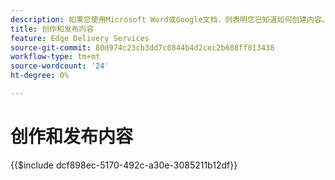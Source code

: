 ```yaml
---
description: 如果您使用Microsoft Word或Google文档，则表明您已知道如何创建内容。
title: 创作和发布内容
feature: Edge Delivery Services
source-git-commit: 80d974c23cb3dd7c0844b4d2cec2b608ff813438
workflow-type: tm+mt
source-wordcount: '24'
ht-degree: 0%

---
```


# 创作和发布内容

{{$include dcf898ec-5170-492c-a30e-3085211b12df}}